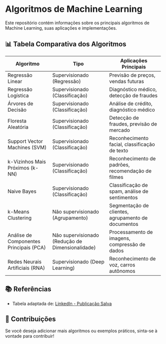 # Algoritmos de Machine Learning

Este repositório contém informações sobre os principais algoritmos de Machine Learning, suas aplicações e implementações.

## 📊 Tabela Comparativa dos Algoritmos

| Algoritmo                   | Tipo                  | Aplicações Principais |
|-----------------------------|----------------------|----------------------|
| Regressão Linear            | Supervisionado (Regressão)  | Previsão de preços, vendas futuras |
| Regressão Logística         | Supervisionado (Classificação) | Diagnóstico médico, detecção de fraudes |
| Árvores de Decisão          | Supervisionado (Classificação) | Análise de crédito, diagnóstico médico |
| Floresta Aleatória          | Supervisionado (Classificação) | Detecção de fraudes, previsão de mercado |
| Support Vector Machines (SVM) | Supervisionado (Classificação) | Reconhecimento facial, classificação de texto |
| k-Vizinhos Mais Próximos (k-NN) | Supervisionado (Classificação) | Reconhecimento de padrões, recomendação de filmes |
| Naive Bayes                 | Supervisionado (Classificação) | Classificação de spam, análise de sentimentos |
| k-Means Clustering          | Não supervisionado (Agrupamento) | Segmentação de clientes, agrupamento de documentos |
| Análise de Componentes Principais (PCA) | Não supervisionado (Redução de Dimensionalidade) | Processamento de imagens, compressão de dados |
| Redes Neurais Artificiais (RNA) | Supervisionado (Deep Learning) | Reconhecimento de voz, carros autônomos |

## 📚 Referências  
- Tabela adaptada de: [LinkedIn - Publicação Salva](https://www.linkedin.com/feed/saved/)  
 
## 🚀 Contribuições

Se você deseja adicionar mais algoritmos ou exemplos práticos, sinta-se à vontade para contribuir!
